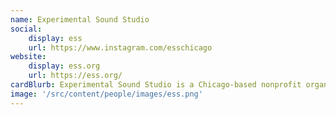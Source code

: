 ```yaml
---
name: Experimental Sound Studio
social:
    display: ess
    url: https://www.instagram.com/esschicago
website:
    display: ess.org
    url: https://ess.org/
cardBlurb: Experimental Sound Studio is a Chicago-based nonprofit organization dedicated to artistic evolution and the creative exploration of sound. As an international hub for sonic experimentation, ESS nurtures artists, heralds new works, and builds a broad, supportive community of makers, enthusiasts, and creative partners through production, presentation, education, and preservation.
image: '/src/content/people/images/ess.png'
---
```

